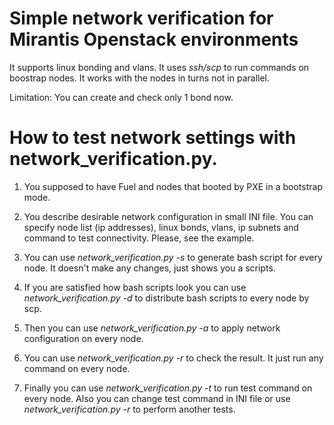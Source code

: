# Simple network verification for Mirantis Openstack environments

It supports linux bonding and vlans. It uses <i>ssh/scp</i> to run commands on boostrap nodes.
It works with the nodes in turns not in parallel.

Limitation: You can create and check only 1 bond now. 

# How to test network settings with network_verification.py.

1) You supposed to have Fuel and nodes that booted by PXE in a bootstrap mode.

2) You describe desirable network configuration in small INI file.
   You can specify node list (ip addresses), linux bonds, vlans, ip subnets and command to test connectivity.
   Please, see the example.

3) You can use <i>network_verification.py -s</i>  to generate bash script for every node. It doesn't make any changes, just shows you a scripts.

4) If you are satisfied how bash scripts look you can use <i>network_verification.py -d</i>  to distribute bash scripts to every node by scp.

5) Then you can use <i>network_verification.py -a</i>  to apply network configuration on every node.

6) You can use <i>network_verification.py -r</i>  to check the result. It just run any command on every node.

7) Finally you can use <i>network_verification.py -t</i>  to run test command on every node. Also you can change test command in INI file or use <i>network_verification.py -r</i>  to perform another tests.
